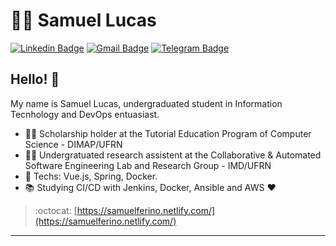 # :man_technologist: Samuel Lucas

[![Linkedin Badge](https://img.shields.io/badge/-LinkedIn-blue?style=flat-square&logo=Linkedin&logoColor=white&link=https://www.linkedin.com/in/samuel1797/)](https://www.linkedin.com/in/samuel1797/)
[![Gmail Badge](https://img.shields.io/badge/-Gmail-c14438?style=flat-square&logo=Gmail&logoColor=white&link=mailto:samuellucas97@ufrn.edu.br)](mailto:samuellucas97@ufrn.edu.br)
[![Telegram Badge](https://img.shields.io/badge/-Telegram-1ca0f1?style=flat-square&labelColor=1ca0f1&logo=telegram&logoColor=white&link=https://t.me/samuellucas97)](https://t.me/samuellucas97)

## Hello! 👋

My name is Samuel Lucas, undergraduated student in Information Tecnhology and DevOps entuasiast.

- :office_worker: Scholarship holder at the Tutorial Education Program of Computer Science - DIMAP/UFRN
- :office_worker: Undergratuated research assistent at the Collaborative & Automated Software Engineering Lab and Research Group  - IMD/UFRN
- :blue_heart: Techs: Vue.js, Spring, Docker.
- :books: Studying CI/CD with Jenkins, Docker, Ansible and AWS :heart:

> :octocat: [https://samuelferino.netlify.com/](https://samuelferino.netlify.com/)

---

